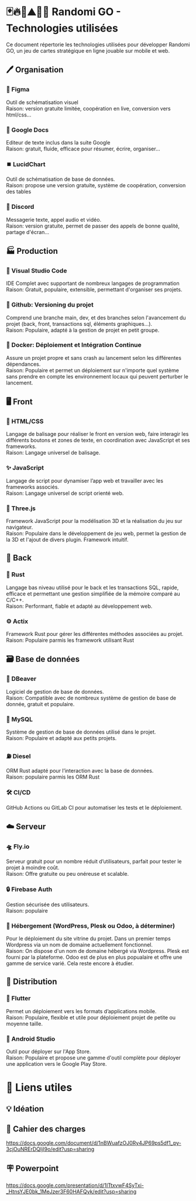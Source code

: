 
# 🃏🔥🍃⛰️🌊🎲 Randomi GO - Technologies utilisées

Ce document répertorie les technologies utilisées pour développer Randomi GO, un jeu de cartes stratégique en ligne jouable sur mobile et web.

## 🖊️ Organisation 

### 🎨 Figma
Outil de schématisation visuel<br>Raison: version gratuite limitée, coopération en live, conversion vers html/css...

### 📃 Google Docs
Editeur de texte inclus dans la suite Google<br>Raison: gratuit, fluide, efficace pour résumer, écrire, organiser...

### ⏹️ LucidChart
Outil de schématisation de base de données.<br>Raison: propose une version gratuite, système de coopération, conversion des tables 

### 👾 Discord 
Messagerie texte, appel audio et vidéo.<br>Raison: version gratuite, permet de passer des appels de bonne qualité, partage d'écran...

## 🏭 Production 

### 📝 Visual Studio Code
IDE Complet avec supportant de nombreux langages de programmation<br>Raison: Gratuit, populaire, extensible, permettant d'organiser ses projets.

### 🐙 Github: Versioning du projet
Comprend une branche main, dev, et des branches selon l'avancement du projet (back, front, transactions sql, éléments graphiques...).<br>Raison: Populaire, adapté à la gestion de projet en petit groupe.

### 🐋 Docker: Déploiement et Intégration Continue
Assure un projet propre et sans crash au lancement selon les différentes dépendances.<br>Raison: Populaire et permet un déploiement sur n'importe quel système sans prendre en compte les environnement locaux qui peuvent perturber le lancement.

## 🖥️ Front

### 🔰 HTML/CSS
Langage de balisage pour réaliser le front en version web, faire interagir les différents boutons et zones de texte, en coordination avec JavaScript et ses frameworks.<br>Raison: Langage universel de balisage.

### ✨ JavaScript
Langage de script pour dynamiser l’app web et travailler avec les frameworks associés.<br>Raison: Langage universel de script orienté web.

### 🔺 Three.js
Framework JavaScript pour la modélisation 3D et la réalisation du jeu sur navigateur.<br>Raison: Populaire dans le développement de jeu web, permet la gestion de la 3D et l'ajout de divers plugin. Framework intuitif.

## 🏢 Back

### 🦀 Rust
Langage bas niveau utilisé pour le back et les transactions SQL, rapide, efficace et permettant une gestion simplifiée de la mémoire comparé au C/C++.<br>Raison: Performant, fiable et adapté au développement web.

### ⚙️ Actix
Framework Rust pour gérer les différentes méthodes associées au projet.<br>Raison: Populaire parmis les framework utilisant Rust

## 🗃️ Base de données

### 🦫 DBeaver
Logiciel de gestion de base de données.<br>Raison: Compatible avec de nombreux système de gestion de base de donnée, gratuit et populaire.

### 🐬 MySQL
Système de gestion de base de données utilisé dans le projet.<br>Raison: Populaire et adapté aux petits projets.

### ⛽ Diesel
ORM Rust adapté pour l’interaction avec la base de données.<br>Raison: populaire parmis les ORM Rust

### 🛠 CI/CD
GitHub Actions ou GitLab CI pour automatiser les tests et le déploiement.

## ☁️ Serveur

### 🛸 Fly.io
Serveur gratuit pour un nombre réduit d’utilisateurs, parfait pour tester le projet à moindre coût.<br>Raison: Offre gratuite ou peu onéreuse et scalable.

### 🔒 Firebase Auth
Gestion sécurisée des utilisateurs.<br>Raison: populaire

### 🏨 Hébergement (WordPress, Plesk ou Odoo, à déterminer)
Pour le déploiement du site vitrine du projet. Dans un premier temps Wordpress via un nom de domaine actuellement fonctionnel.<br>Raison: On dispose d'un nom de domaine hébergé via Wordpress. Plesk est fourni par la plateforme. Odoo est de plus en plus popualaire et offre une gamme de service varié. Cela reste encore à étudier.

## 🎁 Distribution 

### 📱 Flutter
Permet un déploiement vers les formats d’applications mobile.<br>Raison: Populaire, flexible et utile pour déploiement projet de petite ou moyenne taille.

### 🤖 Android Studio
Outil pour déployer sur l'App Store.<br>Raison: Populaire et propose une gamme d'outil complète pour déployer une application vers le Google Play Store.

# 🔗 Liens utiles

## 💡 Idéation

## 📓 Cahier des charges

https://docs.google.com/document/d/1nBWuafzOJ0Ry4JP69ps5df1_py-3cjOuNRErDQIjI9o/edit?usp=sharing

## 🪧 Powerpoint

https://docs.google.com/presentation/d/1ITtxvwF4SyTxi-_HtnsYJE0bk_1MeJzer3F60HAFQyk/edit?usp=sharing



